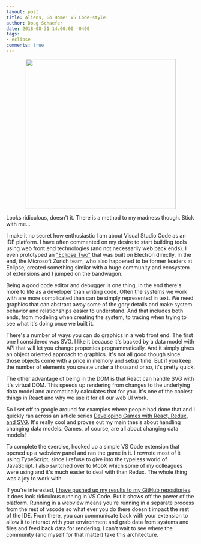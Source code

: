 ```yaml
---
layout: post
title: Aliens, Go Home! VS Code-style!
author: Doug Schaefer
date: 2018-08-31 14:00:00 -0400
tags:
- eclipse
comments: true
---
```

<img src="https://cdtdoug.ca/images/aliens-vscode.png" height="400px" style="display: block; margin: auto; height: 400px">

Looks ridiculous, doesn't it. There is a method to my madness though. Stick with me...

I make it no secret how enthusiastic I am about Visual Studio Code as an IDE platform. I have often commented on my desire to start building tools using web front end technologies (and not necessarily web back ends). I even prototyped an ["Eclipse Two"](https://cdtdoug.ca/2017/02/16/what-is-two-much-more-than-yet-another-eclipse-ide.html) that was built on Electron directly. In the end, the Microsoft Zurich team, who also happened to be former leaders at Eclipse, created something similar with a huge community and ecosystem of extensions and I jumped on the bandwagon.

Being a good code editor and debugger is one thing, in the end there's more to life as a developer than writing code. Often the systems we work with are more complicated than can be simply represented in text. We need graphics that can abstract away some of the gory details and make system behavior and relationships easier to understand. And that includes both ends, from modeling when creating the system, to tracing when trying to see what it's doing once we built it.

There's a number of ways you can do graphics in a web front end. The first one I considered was SVG. I like it because it's backed by a data model with API that will let you change properties programmatically. And it simply gives an object oriented approach to graphics. It's not all good though since those objects come with a price in memory and setup time. But if you keep the number of elements you create under a thousand or so, it's pretty quick.

The other advantage of being in the DOM is that React can handle SVG with it's virtual DOM. This speeds up rendering from changes to the underlying data model and automatically calculates that for you. It's one of the coolest things in React and why we use it for all our web UI work.

So I set off to google around for examples where people had done that and I quickly ran across an article series [Developing Games with React, Redux, and SVG](https://auth0.com/blog/developing-games-with-react-redux-and-svg-part-1). It's really cool and proves out my main thesis about handling changing data models. Games, of course, are all about changing data models!

 To complete the exercise, hooked up a simple VS Code extension that opened up a webview panel and ran the game in it. I rewrote most of it using TypeScript, since I refuse to give into the typeless world of JavaScript. I also switched over to MobX which some of my colleagues were using and it's much easier to deal with than Redux. The whole thing was a joy to work with.

 If you're interested, [I have pushed up my results to my GitHub repositories](https://github.com/dschaefer/aliens-vscode). It does look ridiculous running in VS Code. But it shows off the power of the platform. Running in a webview means you're running in a separate process from the rest of vscode so what ever you do there doesn't impact the rest of the IDE. From there, you can communicate back with your extension to allow it to interact with your environment and grab data from systems and files and feed back data for rendering. I can't wait to see where the community (and myself for that matter) take this architecture.